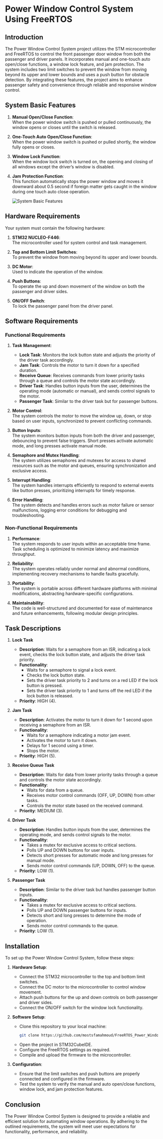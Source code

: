 # Power Window Control System Using FreeRTOS

## Introduction

The Power Window Control System project utilizes the STM microcontroller and FreeRTOS to control the front passenger door window from both the passenger and driver panels. It incorporates manual and one-touch auto open/close functions, a window lock feature, and jam protection. The system includes two limit switches to prevent the window from moving beyond its upper and lower bounds and uses a push button for obstacle detection. By integrating these features, the project aims to enhance passenger safety and convenience through reliable and responsive window control.

## System Basic Features

1. **Manual Open/Close Function**:  
   When the power window switch is pushed or pulled continuously, the window opens or closes until the switch is released.
   
2. **One-Touch Auto Open/Close Function**:  
   When the power window switch is pushed or pulled shortly, the window fully opens or closes.
   
3. **Window Lock Function**:  
   When the window lock switch is turned on, the opening and closing of all windows except the driver’s window is disabled.
   
4. **Jam Protection Function**:  
   This function automatically stops the power window and moves it downward about 0.5 second if foreign matter gets caught in the window during one touch auto close operation.

   ![System Basic Features](Images/systemFeatures.jpg)
   
## Hardware Requirements

Your system must contain the following hardware:

1. **STM32 NUCLEO-F446**:  
   The microcontroller used for system control and task management.
   
2. **Top and Bottom Limit Switches**:  
   To prevent the window from moving beyond its upper and lower bounds.
   
3. **DC Motor**:  
   Used to indicate the operation of the window.
   
4. **Push Buttons**:  
   To operate the up and down movement of the window on both the passenger and driver sides.
   
5. **ON/OFF Switch**:  
   To lock the passenger panel from the driver panel.

## Software Requirements

### Functional Requirements

1. **Task Management**:
   - **Lock Task**: Monitors the lock button state and adjusts the priority of the driver task accordingly.
   - **Jam Task**: Controls the motor to turn it down for a specified duration.
   - **Receive Queue**: Receives commands from lower priority tasks through a queue and controls the motor state accordingly.
   - **Driver Task**: Handles button inputs from the user, determines the operating mode (automatic or manual), and sends control signals to the motor.
   - **Passenger Task**: Similar to the driver task but for passenger buttons.

2. **Motor Control**:  
   The system controls the motor to move the window up, down, or stop based on user inputs, synchronized to prevent conflicting commands.

3. **Button Inputs**:  
   The system monitors button inputs from both the driver and passenger, debouncing to prevent false triggers. Short presses activate automatic mode, and long presses activate manual mode.

4. **Semaphore and Mutex Handling**:  
   The system utilizes semaphores and mutexes for access to shared resources such as the motor and queues, ensuring synchronization and exclusive access.

5. **Interrupt Handling**:  
   The system handles interrupts efficiently to respond to external events like button presses, prioritizing interrupts for timely response.

6. **Error Handling**:  
   The system detects and handles errors such as motor failure or sensor malfunctions, logging error conditions for debugging and troubleshooting.

### Non-Functional Requirements

1. **Performance**:  
   The system responds to user inputs within an acceptable time frame. Task scheduling is optimized to minimize latency and maximize throughput.

2. **Reliability**:  
   The system operates reliably under normal and abnormal conditions, implementing recovery mechanisms to handle faults gracefully.

3. **Portability**:  
   The system is portable across different hardware platforms with minimal modifications, abstracting hardware-specific configurations.

4. **Maintainability**:  
   The code is well-structured and documented for ease of maintenance and future enhancements, following modular design principles.

## Task Descriptions

1. **Lock Task**
   - **Description**: Waits for a semaphore from an ISR, indicating a lock event, checks the lock button state, and adjusts the driver task priority.
   - **Functionality**:
     - Waits for a semaphore to signal a lock event.
     - Checks the lock button state.
     - Sets the driver task priority to 2 and turns on a red LED if the lock button is pressed.
     - Sets the driver task priority to 1 and turns off the red LED if the lock button is released.
   - **Priority**: HIGH (4).

2. **Jam Task**
   - **Description**: Activates the motor to turn it down for 1 second upon receiving a semaphore from an ISR.
   - **Functionality**:
     - Waits for a semaphore indicating a motor jam event.
     - Activates the motor to turn it down.
     - Delays for 1 second using a timer.
     - Stops the motor.
   - **Priority**: HIGH (5).

3. **Receive Queue Task**
   - **Description**: Waits for data from lower priority tasks through a queue and controls the motor state accordingly.
   - **Functionality**:
     - Waits for data from a queue.
     - Receives motor control commands (OFF, UP, DOWN) from other tasks.
     - Controls the motor state based on the received command.
   - **Priority**: MEDIUM (3).

4. **Driver Task**
   - **Description**: Handles button inputs from the user, determines the operating mode, and sends control signals to the motor.
   - **Functionality**:
     - Takes a mutex for exclusive access to critical sections.
     - Polls UP and DOWN buttons for user inputs.
     - Detects short presses for automatic mode and long presses for manual mode.
     - Sends motor control commands (UP, DOWN, OFF) to the queue.
   - **Priority**: LOW (1).

5. **Passenger Task**
   - **Description**: Similar to the driver task but handles passenger button inputs.
   - **Functionality**:
     - Takes a mutex for exclusive access to critical sections.
     - Polls UP and DOWN passenger buttons for inputs.
     - Detects short and long presses to determine the mode of operation.
     - Sends motor control commands to the queue.
   - **Priority**: LOW (1).
  
## Installation

To set up the Power Window Control System, follow these steps:

1. **Hardware Setup**:
   - Connect the STM32 microcontroller to the top and bottom limit switches.
   - Connect the DC motor to the microcontroller to control window movement.
   - Attach push buttons for the up and down controls on both passenger and driver sides.
   - Connect the ON/OFF switch for the window lock functionality.

2. **Software Setup**:
   - Clone this repository to your local machine:
     ```sh
     git clone https://github.com/mostsfamahmoud/FreeRTOS_Power_Window_Control.git
     ```
   - Open the project in STM32CubeIDE.
   - Configure the FreeRTOS settings as required.
   - Compile and upload the firmware to the microcontroller.

3. **Configuration**:
   - Ensure that the limit switches and push buttons are properly connected and configured in the firmware.
   - Test the system to verify the manual and auto open/close functions, window lock, and jam protection features.

## Conclusion

The Power Window Control System is designed to provide a reliable and efficient solution for automating window operations. By adhering to the outlined requirements, the system will meet user expectations for functionality, performance, and reliability.

